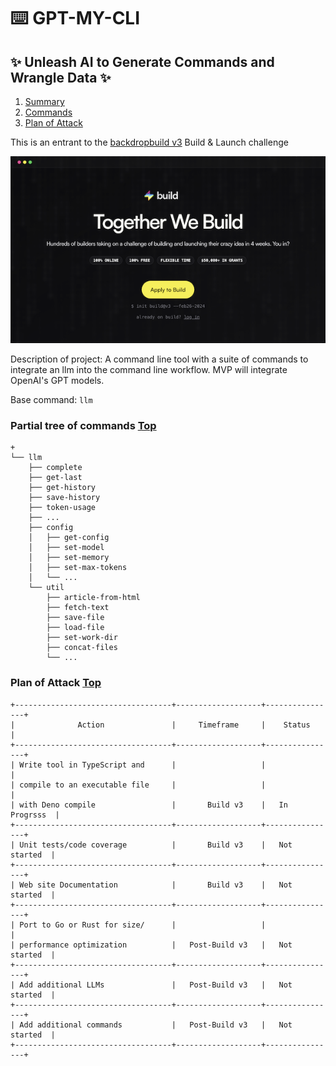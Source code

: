 <div id="summary"></div>

# ⌨️ GPT-MY-CLI

## ✨ Unleash AI to Generate Commands and Wrangle Data ✨

1. [Summary](#summary)
2. [Commands](#commands)
3. [Plan of Attack](#plan-of-attack)

This is an entrant to the [backdropbuild v3](https://backdropbuild.com/) Build & Launch challenge

<img src="https://raw.githubusercontent.com/ochsec/gpt-my-cli/main/backdropbuild.png" />

Description of project: A command line tool with a suite of commands to integrate an llm into the command line workflow. MVP will integrate OpenAI's GPT models.

Base command: ```llm```

<div id="commands"></div>

### Partial tree of commands [Top](#summary)
```
+
└── llm
    ├── complete
    ├── get-last
    ├── get-history
    ├── save-history
    ├── token-usage
    ├── ...
    ├── config
    │   ├── get-config
    │   ├── set-model
    │   ├── set-memory
    │   ├── set-max-tokens
    │   └── ...
    └── util
        ├── article-from-html
        ├── fetch-text
        ├── save-file
        ├── load-file
        ├── set-work-dir
        ├── concat-files
        └── ...
```

<div id="plan-of-attack"></div>


### Plan of Attack [Top](#summary)
```
+-----------------------------------+-------------------+----------------+
|              Action               |     Timeframe     |    Status      |
+-----------------------------------+-------------------+----------------+
| Write tool in TypeScript and      |                   |                |
| compile to an executable file     |                   |                |
| with Deno compile                 |       Build v3    |   In Progrsss  |
+-----------------------------------+-------------------+----------------+
| Unit tests/code coverage          |       Build v3    |   Not started  |
+-----------------------------------+-------------------+----------------+
| Web site Documentation            |       Build v3    |   Not started  |
+-----------------------------------+-------------------+----------------+
| Port to Go or Rust for size/      |                   |                |
| performance optimization          |   Post-Build v3   |   Not started  |
+-----------------------------------+-------------------+----------------+
| Add additional LLMs               |   Post-Build v3   |   Not started  |
+-----------------------------------+-------------------+----------------+
| Add additional commands           |   Post-Build v3   |   Not started  |
+-----------------------------------+-------------------+----------------+
```